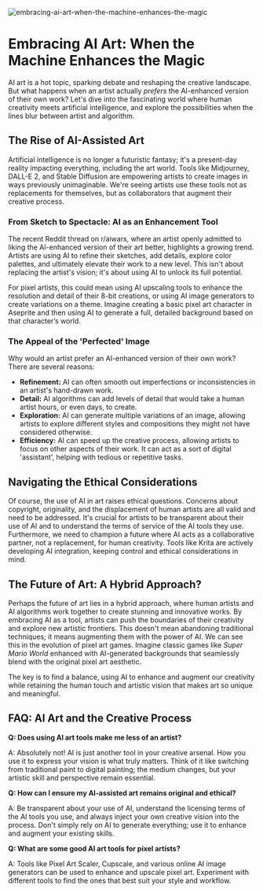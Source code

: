 ![embracing-ai-art-when-the-machine-enhances-the-magic](https://images.pexels.com/photos/18069362/pexels-photo-18069362.png?auto=compress&cs=tinysrgb&fit=crop&h=627&w=1200)

# Embracing AI Art: When the Machine Enhances the Magic

AI art is a hot topic, sparking debate and reshaping the creative landscape. But what happens when an artist actually *prefers* the AI-enhanced version of their own work? Let's dive into the fascinating world where human creativity meets artificial intelligence, and explore the possibilities when the lines blur between artist and algorithm.

## The Rise of AI-Assisted Art

Artificial intelligence is no longer a futuristic fantasy; it's a present-day reality impacting everything, including the art world. Tools like Midjourney, DALL-E 2, and Stable Diffusion are empowering artists to create images in ways previously unimaginable. We're seeing artists use these tools not as replacements for themselves, but as collaborators that augment their creative process.

### From Sketch to Spectacle: AI as an Enhancement Tool

The recent Reddit thread on r/aiwars, where an artist openly admitted to liking the AI-enhanced version of their art better, highlights a growing trend. Artists are using AI to refine their sketches, add details, explore color palettes, and ultimately elevate their work to a new level. This isn't about replacing the artist's vision; it's about using AI to unlock its full potential.

For pixel artists, this could mean using AI upscaling tools to enhance the resolution and detail of their 8-bit creations, or using AI image generators to create variations on a theme. Imagine creating a basic pixel art character in Aseprite and then using AI to generate a full, detailed background based on that character’s world.

### The Appeal of the 'Perfected' Image

Why would an artist prefer an AI-enhanced version of their own work? There are several reasons:

*   **Refinement:** AI can often smooth out imperfections or inconsistencies in an artist's hand-drawn work.
*   **Detail:** AI algorithms can add levels of detail that would take a human artist hours, or even days, to create.
*   **Exploration:** AI can generate multiple variations of an image, allowing artists to explore different styles and compositions they might not have considered otherwise.
*   **Efficiency:** AI can speed up the creative process, allowing artists to focus on other aspects of their work. It can act as a sort of digital 'assistant', helping with tedious or repetitive tasks.

## Navigating the Ethical Considerations

Of course, the use of AI in art raises ethical questions. Concerns about copyright, originality, and the displacement of human artists are all valid and need to be addressed. It's crucial for artists to be transparent about their use of AI and to understand the terms of service of the AI tools they use. Furthermore, we need to champion a future where AI acts as a collaborative partner, not a replacement, for human creativity. Tools like Krita are actively developing AI integration, keeping control and ethical considerations in mind.

## The Future of Art: A Hybrid Approach?

Perhaps the future of art lies in a hybrid approach, where human artists and AI algorithms work together to create stunning and innovative works. By embracing AI as a tool, artists can push the boundaries of their creativity and explore new artistic frontiers. This doesn't mean abandoning traditional techniques; it means augmenting them with the power of AI. We can see this in the evolution of pixel art games. Imagine classic games like *Super Mario World* enhanced with AI-generated backgrounds that seamlessly blend with the original pixel art aesthetic.

The key is to find a balance, using AI to enhance and augment our creativity while retaining the human touch and artistic vision that makes art so unique and meaningful.

## FAQ: AI Art and the Creative Process

**Q: Does using AI art tools make me less of an artist?**

A: Absolutely not! AI is just another tool in your creative arsenal. How you use it to express your vision is what truly matters. Think of it like switching from traditional paint to digital painting; the medium changes, but your artistic skill and perspective remain essential.

**Q: How can I ensure my AI-assisted art remains original and ethical?**

A: Be transparent about your use of AI, understand the licensing terms of the AI tools you use, and always inject your own creative vision into the process. Don't simply rely on AI to generate everything; use it to enhance and augment your existing skills.

**Q: What are some good AI art tools for pixel artists?**

A: Tools like Pixel Art Scaler, Cupscale, and various online AI image generators can be used to enhance and upscale pixel art. Experiment with different tools to find the ones that best suit your style and workflow.
